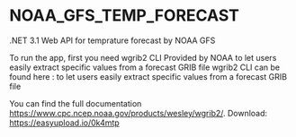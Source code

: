 # NOAA_GFS_TEMP_FORECAST
.NET 3.1 Web API for temprature forecast by NOAA GFS 



To run the app, first you need wgrib2 CLI Provided by NOAA to let users easily extract specific values from a forecast GRIB file
wgrib2 CLI can be found here :
to let users easily extract specific values from a forecast GRIB file

You can find the full documentation https://www.cpc.ncep.noaa.gov/products/wesley/wgrib2/.
Download: https://easyupload.io/0k4mtp
